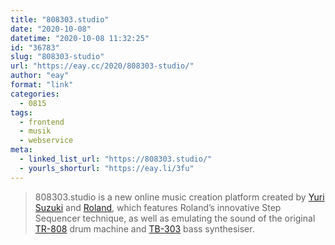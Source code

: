 ```yaml
---
title: "808303.studio"
date: "2020-10-08"
datetime: "2020-10-08 11:32:25"
id: "36783"
slug: "808303-studio"
url: "https://eay.cc/2020/808303-studio/"
author: "eay"
format: "link"
categories:
  - 0815
tags:
  - frontend
  - musik
  - webservice
meta:
  - linked_list_url: "https://808303.studio/"
  - yourls_shorturl: "https://eay.li/3fu"
---
```


> 808303.studio is a new online music creation platform created by [Yuri Suzuki](https://yurisuzuki.com/) and [Roland](https://www.roland.com/), which features Roland’s innovative Step Sequencer technique, as well as emulating the sound of the original [TR-808](https://de.wikipedia.org/wiki/Roland_TR-808) drum machine and [TB-303](https://de.wikipedia.org/wiki/Roland_TB-303) bass synthesiser.
